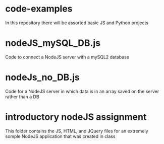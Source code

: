 # code-examples
In this repository there will be assorted basic JS and Python projects

# nodeJS_mySQL_DB.js
Code to connect a NodeJS server with a mySQL2 database

# nodeJs_no_DB.js
Code for a NodeJS server in which data is in an array saved on the server rather than a DB

# introductory nodeJS assignment
This folder contains the JS, HTML, and JQuery files for an extremely somple NodeJS application that was created in class

